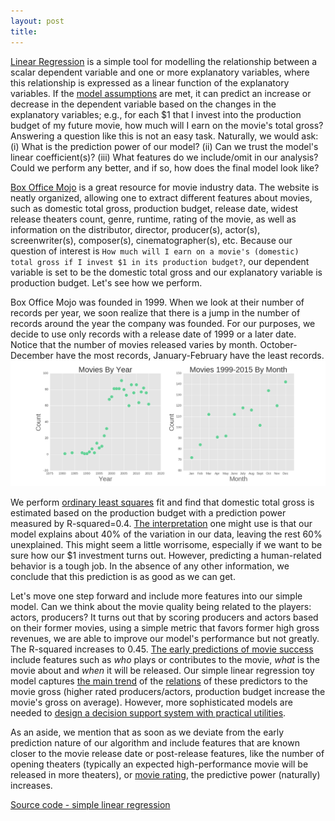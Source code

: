 ```yaml
---
layout: post
title: 
---
```


[Linear Regression](https://en.wikipedia.org/wiki/Linear_regression) is a simple tool for modelling the relationship 
between a scalar dependent variable and one or more explanatory variables, where this relationship is expressed as
a linear function of the explanatory variables. 
If the [model assumptions](http://www.statisticssolutions.com/assumptions-of-multiple-linear-regression/)
are met, it can predict an increase or decrease in the dependent variable based on the changes in the explanatory variables; e.g., for each $1 that I invest into the production budget of my future movie, how much will I earn on the movie's total gross? 
Answering a question like this is not an easy task. Naturally, we would ask: (i) What is the prediction power of our model? 
(ii) Can we trust the model's linear coefficient(s)?
(iii) What features do we include/omit in our analysis? Could we perform any better, and if so, how does the final model look like?

[Box Office Mojo](http://www.boxofficemojo.com/)
is a great resource for movie industry data. The website is neatly organized, allowing one to extract different features about movies, such as domestic total gross, production budget, release date, widest release theaters count, genre, runtime, rating of the movie, as well as information on the distributor, director, producer(s), actor(s), screenwriter(s), composer(s), cinematographer(s), etc. 
Because our question of interest is ``How much will I earn on a movie's (domestic) total gross if I invest $1 in its production budget?``, our dependent variable is set to be the domestic total gross and our explanatory variable is
production budget.
Let's see how we perform.

Box Office Mojo was founded in 1999. When we look at their number of records per year, we soon realize that there is a jump in the number of records around the year the company was founded. For our purposes, we decide to use only records with a release date of 1999 or a later date. Notice that the number of movies released varies by month. 
October-December have the most records, January-February have the least records.
![Box Office Mojo Records](/images/BoxOfficeMojo/actorproducer_count_vs_year+month.png)

We perform [ordinary least squares](https://en.wikipedia.org/wiki/Ordinary_least_squares) fit
and find that domestic total gross is estimated based on the production budget with a prediction power measured by 
R-squared=0.4.
[The interpretation](http://blog.minitab.com/blog/adventures-in-statistics/regression-analysis-how-do-i-interpret-r-squared-and-assess-the-goodness-of-fit) 
one might use is that our model explains about 40% of the variation in our data, leaving the rest 60% unexplained.
This might seem a little worrisome, especially if we want to be sure how our $1 investment turns out.
However, predicting a human-related behavior is a tough job. In the absence of any other information, we conclude that this prediction is as good as we can get.

Let's move one step forward and include more features into our simple model. Can we think about the movie quality being related to the players: actors, producers? 
It turns out that by scoring producers and actors based on their former movies, using a simple metric that favors 
former high gross revenues, we are able to improve our model's performance but not greatly. The R-squared increases to 0.45.
[The early predictions of movie success](http://link.springer.com/chapter/10.1007%2F978-3-319-16268-3_41) 
include features such as *who* plays or contributes to the movie, *what* is the movie about and *when* it will be released. Our simple linear regression toy model captures 
[the main trend](http://blog.minitab.com/blog/adventures-in-statistics/how-to-interpret-a-regression-model-with-low-r-squared-and-low-p-values)
of the
[relations](http://blog.minitab.com/blog/adventures-in-statistics/how-to-interpret-regression-analysis-results-p-values-and-coefficients)
of these predictors to the movie gross (higher rated producers/actors, production budget increase the movie's gross on average).
However, more sophisticated models are needed to
[design a decision support system with practical utilities](http://arxiv.org/pdf/1506.05382.pdf).

As an aside, we mention that as soon as we deviate from the early prediction nature of our algorithm and include features that are known closer to the movie release date or post-release features, like the number of opening theaters
(typically an expected high-performance movie will be released in more theaters),
or [movie rating](http://www.metacritic.com/),
the predictive power (naturally) increases.

[Source code - simple linear regression](https://github.com/lpalova/Box-Office-Mojo---Analysis/tree/master/source-files)    














